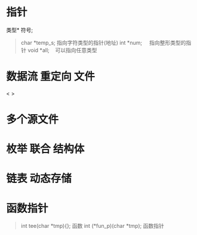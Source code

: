 # 指针
 类型* 符号;
 > char *temp_s; 指向字符类型的指针(地址)
 > int *num;     指向整形类型的指针
 > void *all;    可以指向任意类型
 
# 数据流 重定向 文件
< >

# 多个源文件

# 枚举 联合 结构体

# 链表 动态存储

# 函数指针   
> int tee(char *tmp){}; 函数
> int (*fun_p)(char *tmp); 函数指针

#

